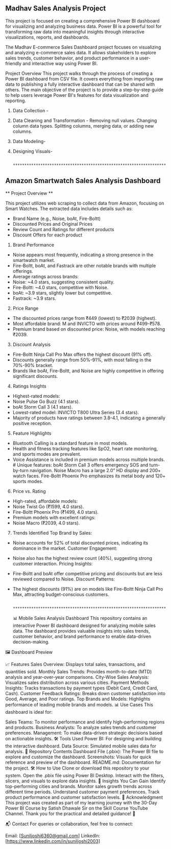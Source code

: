 ## Madhav Sales Analysis Project ##

This project is focused on creating a comprehensive Power BI dashboard for visualizing and analyzing business data.
Power BI is a powerful tool for transforming raw data into meaningful insights through interactive visualizations, reports, and dashboards.

The Madhav E-commerce Sales Dashboard project focuses on visualizing and analyzing e-commerce sales data. It allows stakeholders to explore sales trends, customer behavior, and product performance in a user-friendly and interactive way using Power BI.

Project Overview
This project walks through the process of creating a Power BI dashboard from CSV file. It covers everything from importing raw data to publishing a fully interactive dashboard that can be shared with others. The main objective of the project is to provide a step-by-step guide to help users leverage Power BI's features for data visualization and reporting.

1. Data Collection - 
2. Data Cleaning and Transformation -
     Removing null values.
     Changing column data types.
     Splitting columns, merging data, or adding new columns.
3. Data Modeling-
4. Designing Visuals-
 
          *******************************************************************************************************************************************************************


## Amazon Smartwatch Sales Analysis Dashboard ##

** Project Overview **

This project utilizes web scraping to collect data from Amazon, focusing on Smart Watches. The extracted data includes details such as:

* Brand Name (e.g., Noise, boAt, Fire-Boltt)
* Discounted Prices and Original Prices
* Review Count and Ratings for different products
* Discount Offers for each product

1. Brand Performance
* Noise appears most frequently, indicating a strong presence in the smartwatch market.
* Fire-Boltt, boAt, and Fastrack are other notable brands with multiple offerings.
* Average ratings across brands:
* Noise: ~4.0 stars, suggesting consistent quality.
* Fire-Boltt: ~4.0 stars, competitive with Noise.
* boAt: ~3.9 stars, slightly lower but competitive.
* Fastrack: ~3.9 stars.
  
2. Price Range
* The discounted prices range from ₹449 (lowest) to ₹2039 (highest).
* Most affordable brand: M and INVICTO with prices around ₹499-₹578.
* Premium brand based on discounted price: Noise, with models reaching ₹2039.

3. Discount Analysis
* Fire-Boltt Ninja Call Pro Max offers the highest discount (91% off).
* Discounts generally range from 50%-91%, with most falling in the 70%-90% bracket.
* Brands like boAt, Fire-Boltt, and Noise are highly competitive in offering significant discounts.

4. Ratings Insights
* Highest-rated models:
* Noise Pulse Go Buzz (4.1 stars).
* boAt Storm Call 3 (4.1 stars).
* Lowest-rated model: INVICTO T800 Ultra Series (3.4 stars).
* Majority of products have ratings between 3.8-4.1, indicating a generally positive reception.

5. Feature Highlights
* Bluetooth Calling is a standard feature in most models.
* Health and fitness tracking features like SpO2, heart rate monitoring, and sports modes are prevalent.
* Voice Assistance is included in premium models across multiple brands.
          # Unique features:
          boAt Storm Call 3 offers emergency SOS and turn-by-turn navigation.
          Noise Macro has a large 2.0” HD display and 200+ watch faces.
          Fire-Boltt Phoenix Pro emphasizes its metal body and 120+ sports modes.


6. Price vs. Rating
* High-rated, affordable models:
* Noise Twist Go (₹1599, 4.0 stars).
* Fire-Boltt Phoenix Pro (₹1499, 4.0 stars).
* Premium models with excellent ratings:
* Noise Macro (₹2039, 4.0 stars).

7. Trends Identified
Top Brand by Sales:

* Noise accounts for 52% of total discounted prices, indicating its dominance in the market.
  Customer Engagement:

* Noise also has the highest review count (40%), suggesting strong customer interaction.
 Pricing Insights:

* Fire-Boltt and boAt offer competitive pricing and discounts but are less reviewed compared to Noise.
 Discount Patterns:

* The highest discounts (91%) are on models like Fire-Boltt Ninja Call Pro Max, attracting budget-conscious customers.
  
               *******************************************************************************************************************************************************************

                      

    📊 Mobile Sales Analysis Dashboard
This repository contains an interactive Power BI dashboard designed for analyzing mobile sales data. The dashboard provides valuable insights into sales trends, customer behavior, and brand performance to enable data-driven decision-making.

🖼️ Dashboard Preview


📈 Features
Sales Overview: Displays total sales, transactions, and quantities sold.
Monthly Sales Trends: Provides month-to-date (MTD) analysis and year-over-year comparisons.
City-Wise Sales Analysis: Visualizes sales distribution across various cities.
Payment Methods Insights: Tracks transactions by payment types (Debit Card, Credit Card, Cash).
Customer Feedback Ratings: Breaks down customer satisfaction into Good, Average, and Poor ratings.
Top Brands and Models: Highlights performance of leading mobile brands and models.
📊 Use Cases
This dashboard is ideal for:

Sales Teams: To monitor performance and identify high-performing regions and products.
Business Analysts: To analyze sales trends and customer preferences.
Management: To make data-driven strategic decisions based on actionable insights.
🛠️ Tools Used
Power BI: For designing and building the interactive dashboard.
Data Source: Simulated mobile sales data for analysis.
📂 Repository Contents
Dashboard File (.pbix): The Power BI file to explore and customize the dashboard.
Screenshots: Visuals for quick reference and preview of the dashboard.
README.md: Documentation for the project.
🛠️ How to Use
Clone or download this repository to your system.
Open the .pbix file using Power BI Desktop.
Interact with the filters, slicers, and visuals to explore data insights.
🎯 Insights You Can Gain
Identify top-performing cities and brands.
Monitor sales growth trends across different time periods.
Understand customer payment preferences.
Track product performance and customer satisfaction levels.
📢 Acknowledgment
This project was created as part of my learning journey with the 30-Day Power BI Course by Satish Dhawale Sir on the Skill Course YouTube Channel. Thank you for the practical and detailed guidance! 🙏

📬 Contact
For queries or collaboration, feel free to connect:

Email: [Suniljoshi6360@gmail.com]
LinkedIn: [https://www.linkedin.com/in/suniljoshi2003]


